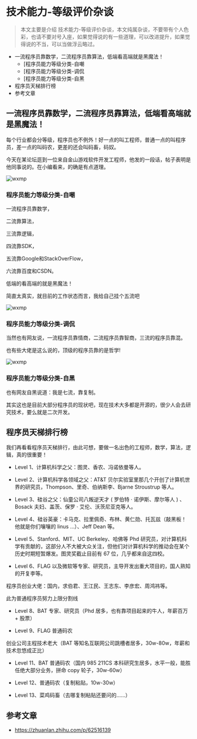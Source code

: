 # 技术能力-等级评价杂谈

> 本文主要是介绍 技术能力-等级评价杂谈，本文纯属杂谈，不要带有个人色彩，也请不要对号入座，如果觉得说的有一些道理，可以改进提升，如果觉得说的不当，可以当做浮云略过。

- 一流程序员靠数学，二流程序员靠算法，低端看高端就是黑魔法！
  - [程序员能力等级分类-自嘲
  - [程序员能力等级分类-调侃
  - [程序员能力等级分类-自黑
- 程序员天梯排行榜
- 参考文章

## 一流程序员靠数学，二流程序员靠算法，低端看高端就是黑魔法！

每个行业都会分等级，程序员也不例外！好一点的叫工程师，普通一点的叫程序员，差一点的叫码农，更差的还会叫码畜，码奴。

今天在某论坛逛到一位来自金山游戏软件开发工程师，他发的一段话，帖子表明是他同事说的。在小编看来，的确是有点道理。

![wxmp](https://www.yijiyong.com/assets/img/dev/abilityevaluation/grade-1.png)

### 程序员能力等级分类-自嘲

一流程序员靠数学，

二流靠算法，

三流靠逻辑，

四流靠SDK，

五流靠Google和StackOverFlow，

六流靠百度和CSDN。

低端的看高端的就是黑魔法！

简直太真实，就目前的工作状态而言，我给自己挂个五流吧

![wxmp](https://www.yijiyong.com/assets/img/dev/abilityevaluation/grade-2.png)

### 程序员能力等级分类-调侃

当然也有网友说，一流程序员靠情商，二流程序员靠智商，三流的程序员靠混。

也有些大佬是这么说的，顶级的程序员靠的是哲学!

![wxmp](https://www.yijiyong.com/assets/img/dev/abilityevaluation/grade-3.png)

### 程序员能力等级分类-自黑

也有网友自黑说道：我是七流，靠复制。

其实这也是目前大部分程序员的现状吧，现在技术大多都是开源的，很少人会去研究技术，要么就是二次开发。

## 程序员天梯排行榜

我们再看看程序员天梯排行，由此可想，要做一名出色的工程师，数学，算法，逻辑，真的很重要！

- Level 1、计算机科学之父：图灵、香农、冯诺依曼等人。

- Level 2、计算机科学各领域之父：AT&T 贝尔实验室里那几个开创了计算机世界的研究员，Thompson、里奇、伯纳斯李、Bjarne Stroustrup 等人。

- Level 3、硅谷之父：仙童公司八叛逆天才 ( 罗伯特 · 诺伊斯、摩尔等人 ) 、Bosack 夫妇、盖茨、保罗 · 艾伦、沃茨尼亚克等人。

- Level 4、硅谷英豪：卡马克、拉里佩奇、布林、黄仁勋、托瓦兹（敲黑板！他就是你们嚷嚷的 linus …）、Jeff Dean 等。

- Level 5、Stanford、MIT、UC Berkeley、哈佛等 Phd 研究员，对计算机科学有贡献的，这部分人不大被大众关注，但他们对计算机科学的推动会在某个历史时期短暂爆发。图灵奖截止目前有 67 位，几乎都来自这四校。

- Level 6、FLAG 以及微软等专家、研究员，主导开发出重大项目的，国人熟知的开复李等。

程序员创业大佬：国内，求伯君、王江民、王志东、李彦宏、周鸿祎等。

此为普通程序员努力上限分割线

- Level 8、BAT 专家、研究员（Phd 居多，也有靠项目起来的牛人，年薪百万 + 股票）

- Level 9、FLAG 普通码农

创业公司主程技术老大（BAT 等知名互联网公司跳槽者居多，30w-80w，年薪和技术忽悠成正比）

- Level 11、BAT 普通码农（国内 985 211CS 本科研究生居多，水平一般，能胜任绝大部分业务，拼命 copy 轮子，30w-60w）

- Level 12、普通码农（复制粘贴，10w-30w）

- Level 13、菜鸡码畜（去哪复制粘贴还要问的……）

## 参考文章

- https://zhuanlan.zhihu.com/p/62516139
